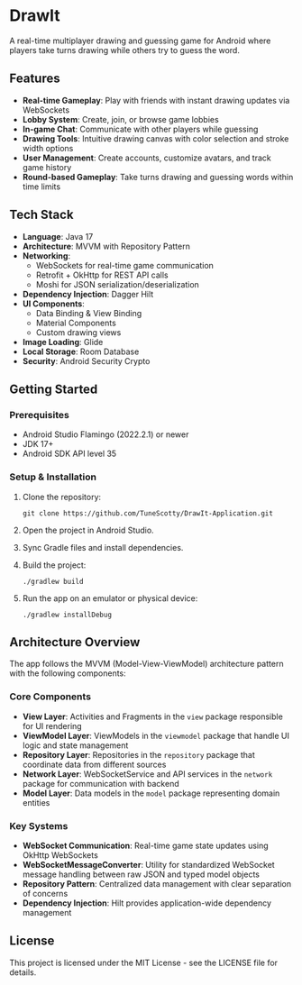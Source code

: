 # DrawIt

A real-time multiplayer drawing and guessing game for Android where players take turns drawing while others try to guess the word.

## Features

- **Real-time Gameplay**: Play with friends with instant drawing updates via WebSockets
- **Lobby System**: Create, join, or browse game lobbies
- **In-game Chat**: Communicate with other players while guessing
- **Drawing Tools**: Intuitive drawing canvas with color selection and stroke width options
- **User Management**: Create accounts, customize avatars, and track game history
- **Round-based Gameplay**: Take turns drawing and guessing words within time limits

## Tech Stack

- **Language**: Java 17
- **Architecture**: MVVM with Repository Pattern
- **Networking**:
  - WebSockets for real-time game communication
  - Retrofit + OkHttp for REST API calls
  - Moshi for JSON serialization/deserialization
- **Dependency Injection**: Dagger Hilt
- **UI Components**:
  - Data Binding & View Binding
  - Material Components
  - Custom drawing views
- **Image Loading**: Glide
- **Local Storage**: Room Database
- **Security**: Android Security Crypto

## Getting Started

### Prerequisites

- Android Studio Flamingo (2022.2.1) or newer
- JDK 17+
- Android SDK API level 35

### Setup & Installation

1. Clone the repository:
   ```
   git clone https://github.com/TuneScotty/DrawIt-Application.git
   ```

2. Open the project in Android Studio.

3. Sync Gradle files and install dependencies.

4. Build the project:
   ```
   ./gradlew build
   ```

5. Run the app on an emulator or physical device:
   ```
   ./gradlew installDebug
   ```

## Architecture Overview

The app follows the MVVM (Model-View-ViewModel) architecture pattern with the following components:

### Core Components

- **View Layer**: Activities and Fragments in the `view` package responsible for UI rendering
- **ViewModel Layer**: ViewModels in the `viewmodel` package that handle UI logic and state management
- **Repository Layer**: Repositories in the `repository` package that coordinate data from different sources
- **Network Layer**: WebSocketService and API services in the `network` package for communication with backend
- **Model Layer**: Data models in the `model` package representing domain entities

### Key Systems

- **WebSocket Communication**: Real-time game state updates using OkHttp WebSockets
- **WebSocketMessageConverter**: Utility for standardized WebSocket message handling between raw JSON and typed model objects
- **Repository Pattern**: Centralized data management with clear separation of concerns
- **Dependency Injection**: Hilt provides application-wide dependency management

## License

This project is licensed under the MIT License - see the LICENSE file for details.

